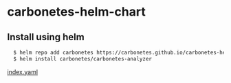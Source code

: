 # carbonetes-helm-chart
## Install using helm
```sh
  $ helm repo add carbonetes https://carbonetes.github.io/carbonetes-helm-chart/
  $ helm install carbonetes/carbonetes-analyzer
```

[index.yaml](https://raw.githubusercontent.com/carbonetes/carbonetes-helm-chart/gh-pages/index.yaml)
